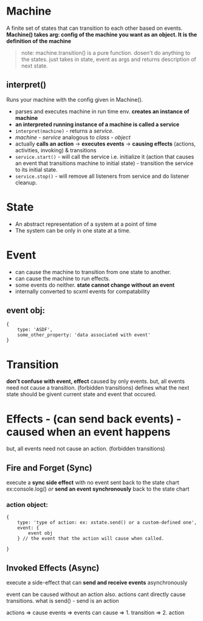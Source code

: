# Machine
A finite set of states that can transition to each other based on events. 
**Machine() takes arg: config of the machine you want as an object. It is the definition of the machine**        
>note: machine.transition() is a pure function. dosen't do anything to the states. just takes in state, event as args and returns description of next state.

## interpret() 
Runs your machine with the config given in Machine(). 
* parses and executes machine in run time env. **creates an instance of machine**
* **an interpreted running instance of a machine is called a service**
* ```interpret(machine)``` - returns a *service*. 
* *machine - service* analogous to *class - object*
* actually **calls an action** -> **executes events** -> **causing effects** (actions, activities, invoking) & transitions
* ```service.start()``` - will call the service i.e. initialize it (action that causes an event that transitions machine to initial state) - transition the service to its initial state. 
* ```service.stop()``` - will remove all listeners from service and do listener cleanup. 

# State
* An abstract representation of a system at a point of time
* The system can be only in one state at a time. 

# Event
* can cause the machine to transition from one state to another.
* can cause the machine to run effects.
* some events do neither. 
**state cannot change without an event**
* internally converted to scxml events for compatability     
## event obj:
```
{
    type: 'ASDF',
    some_other_property: 'data associated with event'
}
```

# Transition
**don't confuse with event, effect**
caused by only events.
but, all events need not cause a transition. (forbidden transitions)
defines what the next state should be givent current state and event that occured. 

# Effects - (can send back events) - caused when an event happens
but, all events need not cause an action. (forbidden transitions)
## Fire and Forget (Sync)
execute a **sync side effect** with no event sent back to the state chart ex:console.log() *or* **send an event synchronously** back to the state chart

### action object: 
```
{
    type: 'type of action: ex: xstate.send() or a custom-defined one',
    event: {
        event obj
    } // the event that the action will cause when called.

}
```
## Invoked Effects (Async)
execute a side-effect that can **send and receive events** asynchronously

event can be caused without an action also. actions cant directly cause transitions. 
what is send() - send is an action

actions => cause events => events can cause => 1. transition
                                            => 2. action